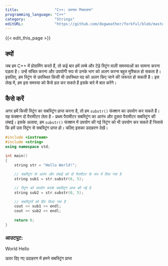 ```yaml
---
title:                "C++: उपनाम निकालना"
programming_language: "C++"
category:             "Strings"
editURL:              "https://github.com/dogweather/forkful/blob/master/content/hi/cpp/extracting-substrings.md"
---
```


{{< edit_this_page >}}

## क्यों
जब हम C++ में प्रोग्रामिंग करते हैं, तो कई बार हमें लम्बे और टेढ़े स्ट्रिंग वाली समस्याओं का सामना करना पड़ता है। उन्हें संचित करना और उपयोगी रूप से उनके भाग को अलग करना बहुत मुश्किल हो सकता है। इसलिए, हम स्ट्रिंग से उपस्थित किसी भी उपस्थित पद को अलग किए जाने की जरूरत हो सकती है। इस लेख में, हम इस समस्या को कैसे हल कर सकते हैं इसके बारे में बात करेंगे।

## कैसे करें
अगर हमें किसी स्ट्रिंग का सबस्ट्रिंग प्राप्त करना है, तो हम `substr()` फंक्शन का उपयोग कर सकते हैं। यह फंक्शन दो पैरामीटर लेता है - प्रथम पैरामीटर सबस्ट्रिंग का आरंभ और दूसरा पैरामीटर सबस्ट्रिंग की लंबाई। इसके अलावा, हम `substr()` फंक्शन में उपयोग की गई स्ट्रिंग को भी उपयोग कर सकते हैं जिससे कि हमें उस स्ट्रिंग से सबस्ट्रिंग प्राप्त हो। चलिए इसका उदाहरण देखें।

```C++
#include <iostream> 
#include <string> 
using namespace std; 
  
int main() 
{ 
    string str = "Hello World!"; 

    // सबस्ट्रिंग के आरंभ और लंबाई को दो पैरामीटर के रूप में दिया गया है 
    string sub1 = str.substr(6, 5); 

    // स्ट्रिंग को उपयोग करके सबस्ट्रिंग प्राप्त की गई है 
    string sub2 = str.substr(0, 5); 

    // सबस्ट्रिंगों को प्रिंट किया गया है 
    cout << sub1 << endl; 
    cout << sub2 << endl; 
  
    return 0; 
} 
```

### आउटपुट:
World
Hello

ऊपर दिए गए उदाहरण में हमने सबस्ट्रिंग प्राप्त